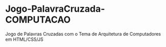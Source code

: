 # Jogo-PalavraCruzada-COMPUTACAO
Jogo de Palavras Cruzadas com o Tema de Arquitetura de Computadores em HTML/CSS/JS
